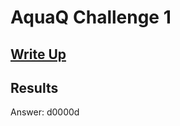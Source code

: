 # AquaQ Challenge 1

## [Write Up](https://github.com/CodingAP/advent-of-code/blob/main/writeups/challenge01_writeup)
## Results
Answer: d0000d